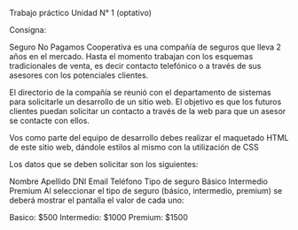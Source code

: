 Trabajo práctico Unidad N° 1 (optativo)

Consigna:

Seguro No Pagamos Cooperativa es una compañía de seguros que lleva 2 años en el mercado. Hasta el momento trabajan con los esquemas tradicionales de venta, es decir contacto telefónico o a través de sus asesores con los potenciales clientes.

El directorio de la compañía se reunió con el departamento de sistemas para solicitarle un desarrollo de un sitio web. El objetivo es que los futuros clientes puedan solicitar un contacto a través de la web para que un asesor se contacte con ellos.

Vos como parte del equipo de desarrollo debes realizar el maquetado HTML de este sitio web, dándole estilos al mismo con la utilización de CSS

Los datos que se deben solicitar son los siguientes:

Nombre
Apellido
DNI
Email
Teléfono
Tipo de seguro
Básico
Intermedio
Premium
Al seleccionar el tipo de seguro (básico, intermedio, premium) se deberá mostrar el pantalla el valor de cada uno:

Basico: $500
Intermedio: $1000
Premium: $1500
